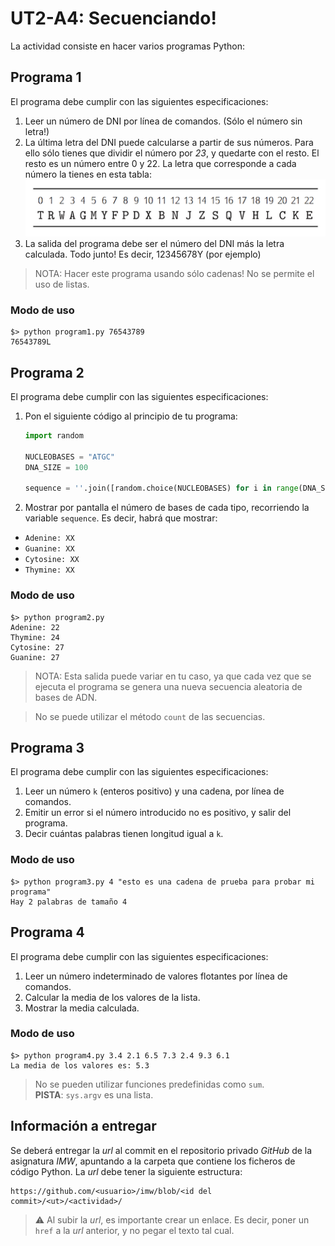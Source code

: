 # UT2-A4: Secuenciando!

La actividad consiste en hacer varios programas Python:

## Programa 1

El programa debe cumplir con las siguientes especificaciones:

1. Leer un número de DNI por línea de comandos. (Sólo el número sin letra!)
2. La última letra del DNI puede calcularse a partir de sus números. Para ello sólo tienes que dividir el número por *23*, y quedarte con el resto. El resto es un número entre 0 y 22. La letra que corresponde a cada número la tienes en esta tabla:
![](img/DNI_letters.png)
3. La salida del programa debe ser el número del DNI más la letra calculada. Todo junto! Es decir, 12345678Y (por ejemplo)

> NOTA: Hacer este programa usando sólo cadenas! No se permite el uso de listas.

### Modo de uso

```console
$> python program1.py 76543789
76543789L
```

## Programa 2

El programa debe cumplir con las siguientes especificaciones:

1. Pon el siguiente código al principio de tu programa:
    ```python
    import random

    NUCLEOBASES = "ATGC"
    DNA_SIZE = 100

    sequence = ''.join([random.choice(NUCLEOBASES) for i in range(DNA_SIZE)])
    ```

2. Mostrar por pantalla el número de bases de cada tipo, recorriendo la variable `sequence`. Es decir, habrá que mostrar:

- `Adenine: XX`
- `Guanine: XX`
- `Cytosine: XX`
- `Thymine: XX`

### Modo de uso

```console
$> python program2.py
Adenine: 22
Thymine: 24
Cytosine: 27
Guanine: 27
```

> NOTA: Esta salida puede variar en tu caso, ya que cada vez que se ejecuta el programa se genera una nueva secuencia aleatoria de bases de ADN.

> No se puede utilizar el método `count` de las secuencias.

## Programa 3

El programa debe cumplir con las siguientes especificaciones:

1. Leer un número `k` (enteros positivo) y una cadena, por línea de comandos.
2. Emitir un error si el número introducido no es positivo, y salir del programa.
3. Decir cuántas palabras tienen longitud igual a `k`.

### Modo de uso

```console
$> python program3.py 4 "esto es una cadena de prueba para probar mi programa"
Hay 2 palabras de tamaño 4
```

## Programa 4

El programa debe cumplir con las siguientes especificaciones:

1. Leer un número indeterminado de valores flotantes por línea de comandos.
2. Calcular la media de los valores de la lista.
3. Mostrar la media calculada.

### Modo de uso

```console
$> python program4.py 3.4 2.1 6.5 7.3 2.4 9.3 6.1
La media de los valores es: 5.3
```

> No se pueden utilizar funciones predefinidas como `sum`.  
> **PISTA**: `sys.argv` es una lista.

## Información a entregar

Se deberá entregar la *url* al commit en el repositorio privado *GitHub* de la asignatura *IMW*, apuntando a la carpeta que contiene los ficheros de código Python. La *url* debe tener la siguiente estructura:

```
https://github.com/<usuario>/imw/blob/<id del commit>/<ut>/<actividad>/
```

> ⚠️ Al subir la *url*, es importante crear un enlace. Es decir, poner un `href` a la *url* anterior, y no pegar el texto tal cual.
